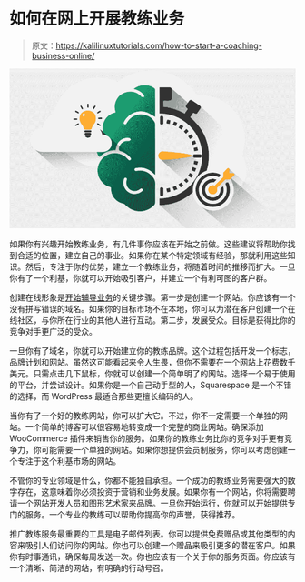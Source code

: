 # 如何在网上开展教练业务

> 原文：<https://kalilinuxtutorials.com/how-to-start-a-coaching-business-online/>

[![](img/3e33cea8ab43d6ec3925692e20a4cb35.png)](https://blogger.googleusercontent.com/img/a/AVvXsEi0z3kHP5wj5d_a_CpmwZTxGD-CRwb5y48C5lIcmNi3n-8N0LlWv1VASzH8Mj60Ar9CJ8TN8XCHeI0q6rWN4fHFq0n0ZhVf0H2QK3zQgvp9a4QbVdbJ8yMCCEJgu4I2Q8LirKdF3gTED08nKWuw_qeA971RK-Y9td2P7SoXOgMbuZrSnTr559VJxAbOcQ=s16000)

如果你有兴趣开始教练业务，有几件事你应该在开始之前做。这些建议将帮助你找到合适的位置，建立自己的事业。如果你在某个特定领域有经验，那就利用这些知识。然后，专注于你的优势，建立一个教练业务，将随着时间的推移而扩大。一旦你有了一个利基，你就可以开始吸引客户，并建立一个有利可图的客户群。

创建在线形象是[开始辅导业务](https://workee.net/blog/How-to-start-a-flourishing-online-coaching-business)的关键步骤。第一步是创建一个网站。你应该有一个没有拼写错误的域名。如果你的目标市场不在本地，你可以为潜在客户创建一个在线社区，与你所在行业的其他人进行互动。第二步，发展受众。目标是获得比你的竞争对手更广泛的受众。

一旦你有了域名，你就可以开始建立你的教练品牌。这个过程包括开发一个标志，品牌计划和网站。虽然这可能看起来令人生畏，但你不需要在一个网站上花费数千美元。只需点击几下鼠标，你就可以创建一个简单明了的网站。选择一个易于使用的平台，并尝试设计。如果你是一个自己动手型的人，Squarespace 是一个不错的选择，而 WordPress 最适合那些更擅长编码的人。

当你有了一个好的教练网站，你可以扩大它。不过，你不一定需要一个单独的网站。一个简单的博客可以很容易地转变成一个完整的商业网站。确保添加 WooCommerce 插件来销售你的服务。如果你的教练业务比你的竞争对手更有竞争力，你可能需要一个单独的网站。如果你想提供会员制服务，你可以考虑创建一个专注于这个利基市场的网站。

不管你的专业领域是什么，你都不能独自承担。一个成功的教练业务需要强大的数字存在，这意味着你必须投资于营销和业务发展。如果你有一个网站，你将需要聘请一个网站开发人员和图形艺术家来品牌。一旦你开始运行，你就可以开始提供专门的服务。一个专业的教练可以帮助你提高你的声誉，获得推荐。

推广教练服务最重要的工具是电子邮件列表。你可以提供免费赠品或其他类型的内容来吸引人们访问你的网站。你也可以创建一个赠品来吸引更多的潜在客户。如果你有时事通讯，确保每周发送一次。你也应该有一个关于你的服务页面。你应该有一个清晰、简洁的网站，有明确的行动号召。